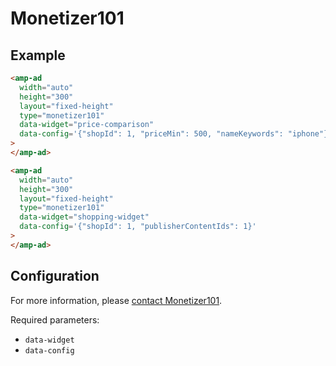 <!---
Copyright 2016 The AMP HTML Authors. All Rights Reserved.

Licensed under the Apache License, Version 2.0 (the "License");
you may not use this file except in compliance with the License.
You may obtain a copy of the License at

      http://www.apache.org/licenses/LICENSE-2.0

Unless required by applicable law or agreed to in writing, software
distributed under the License is distributed on an "AS-IS" BASIS,
WITHOUT WARRANTIES OR CONDITIONS OF ANY KIND, either express or implied.
See the License for the specific language governing permissions and
limitations under the License.
-->

# Monetizer101

## Example

```html
<amp-ad
  width="auto"
  height="300"
  layout="fixed-height"
  type="monetizer101"
  data-widget="price-comparison"
  data-config='{"shopId": 1, "priceMin": 500, "nameKeywords": "iphone"}'
>
</amp-ad>

<amp-ad
  width="auto"
  height="300"
  layout="fixed-height"
  type="monetizer101"
  data-widget="shopping-widget"
  data-config='{"shopId": 1, "publisherContentIds": 1}'
>
</amp-ad>
```

## Configuration

For more information, please
[contact Monetizer101](http://monetizer101.com/apply-now/).

Required parameters:

- `data-widget`
- `data-config`
